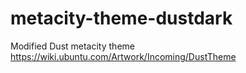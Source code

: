metacity-theme-dustdark
=======================

Modified Dust metacity theme https://wiki.ubuntu.com/Artwork/Incoming/DustTheme
